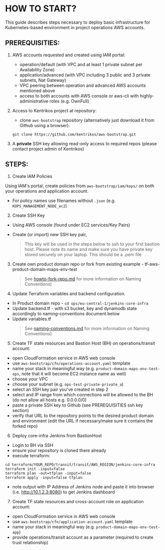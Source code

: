 # HOW TO START?

This guide describes steps necessary to deploy basic infrastructure for Kubernetes-based environment
in project operations AWS accounts.


## PREREQUISITIES:

1. AWS accounts requested and created using IAM portal:

	* operation/default (with VPC and at least 1 private subnet per Availability Zone)
	* application/advanced (with VPC including 3 public and 3 private subnets, Nat Gateway)
	* VPC peering between operation and advanced AWS accounts mentioned above
	* access to both accounts with AWS console or aws-cli with highly-administrative roles (e.g. OwnFull)

2. Access to Kentrikos project at repository:

	* clone `aws-bootstrap` repository (alternatively just download it from Github using a browser):

	```
	git clone https://github.com/kentrikos/aws-bootstrap.git
	```

3. A __private__ SSH key allowing read-only access to required repos (please contact project admin of Kentrikos)


## STEPS:

1. Create IAM Policies

Using IAM's portal, create policies from `aws-bootstrap/iam/kops/` on both your operations and application account.

* For policy names use filenames without `.json` (e.g. `KOPS_MANAGEMENT_NODE_ec2`)

2. Create SSH Key

* Using AWS console (found under EC2 services/Key Pairs)
* Create (or import) new SSH key pair,

	> This key will be used in the steps below to ssh to your first bastion host. Please note its name and make sure you have private key stored securely on your laptop. This should be a .pem file

3. Create own product domain repo or fork from existing example  - tf-aws-product-domain-maps-env-test

	> See [howto-fork-repo.md](https://github.com/kentrikos/aws-bootstrap/blob/master/docs/howto-fork-repo.md) for more information on Naming Conventions)

4. Update Terraform variables and backend configuration.

* In Product domain repo - ```cd ops/eu-central-1/jenkins-core-infra```
* Update backend.tf - with s3 bucket, key and dynamodb state accordingly to naming-conventions document below
* Update variables.tf
	> See [naming-conventions.md](https://github.com/kentrikos/aws-bootstrap/blob/master/docs/naming-conventions.md) for more information on Naming Conventions)

5. Create TF state resources and Bastion Host (BH) on operations/transit account:

* open CloudFormation service in AWS web console
* use `aws-bootstrap/cfn/operations-account.yaml` template
* name your stack in meaningful way (e.g. `product-domain-maps-env-test-ops`, note that it will become EC2 instance name as well)
* choose your VPC
* choose your subnet (e.g. `ops-test-private-private_a`)
* select an SSH key pair you've created in step 2
* select and IP range from which connections will be allowed to the BH (do not allow all hosts e.g. 0.0.0.0/0)
* paste a private SSH key to Github (see PREREQUISITIES ssh key section)
* verify that URL to the repository points to the desired product domain and environment (edit the URL if necessary/make sure it contains the forked repo)

6. Deploy core-infra Jenkins from BastionHost
* Login to BH via SSH
* ensure your repository is cloned there already
* execute terraform:
```
cd terraform/YOUR_REPO/transit/transit/AWS_REGION/jenkins-core-infra
terraform init -input=false
terraform plan -out=tfplan -input=false
terraform apply -input=false tfplan
```
* note output with IP Address of Jenkins node and paste it into browser (i.e. http://10.1.2.3:8080) to get Jenkins dashboard

7. Create TF state resources and cross-account role on application account:
* open CloudFormation service in AWS web console
* use `aws-bootstrap/cfn/application-account.yaml` template
* name your stack in meaningful way (e.g. `product-domain-maps-env-test-app`)
* provide operations/transit account as a parameter (required to create trust relationship)
